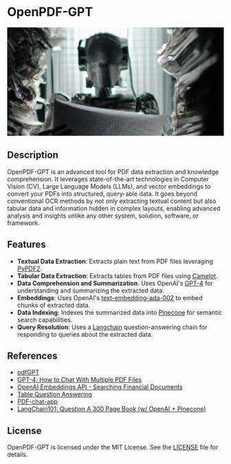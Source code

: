 # OpenPDF-GPT
<div align="center">


![Demo](https://github.com/Joseph-M-Cook/OpenPDF-GPT/blob/facc24828f754cbc0e7a3e4731fdd3a83f859572/OpenPDF-GPT-README.png)
  </div>
  
## Description
OpenPDF-GPT is an advanced tool for PDF data extraction and knowledge comprehension. It leverages state-of-the-art technologies in Computer Vision (CV), Large Language Models (LLMs), and vector embeddings to convert your PDFs into structured, query-able data. It goes beyond conventional OCR methods by not only extracting textual content but also tabular data and information hidden in complex layouts, enabling advanced analysis and insights unlike any other system, solution, software, or framework.

## Features
- **Textual Data Extraction**: Extracts plain text from PDF files leveraging [PyPDF2](https://pypi.org/project/PyPDF2/).
- **Tabular Data Extraction**: Extracts tables from PDF files using [Camelot](https://pypi.org/project/camelot-py/).
- **Data Comprehension and Summarization**: Uses OpenAI's [GPT-4](https://openai.com/research/gpt-4) for understanding and summarizing the extracted data.
- **Embeddings**: Uses OpenAI's [text-embedding-ada-002](https://platform.openai.com/docs/guides/embeddings) to embed chunks of extracted data.
- **Data Indexing**: Indexes the summarized data into [Pinecone](https://www.pinecone.io/) for semantic search capabilities.
- **Query Resolution**: Uses a [Langchain](https://python.langchain.com/en/latest/index.html) question-answering chain for responding to queries about the extracted data.

## References
- [pdfGPT](https://github.com/bhaskatripathi/pdfGPT)
- [GPT-4: How to Chat With Multiple PDF Files](https://www.youtube.com/watch?v=Ix9WIZpArm0&t=12s)
- [OpenAI Embeddings API - Searching Financial Documents](https://www.youtube.com/watch?v=xzHhZh7F25I)
- [Table Question Answering](https://docs.pinecone.io/docs/table-qa)
- [PDF-chat-app](https://github.com/sukumar18/PDF-chat-app/blob/main/pdfapp.py)
- [LangChain101: Question A 300 Page Book (w/ OpenAI + Pinecone)](https://www.youtube.com/watch?v=h0DHDp1FbmQ&t=482s)

 ## License
OpenPDF-GPT is licensed under the MIT License. See the [LICENSE](./LICENSE) file for details.
